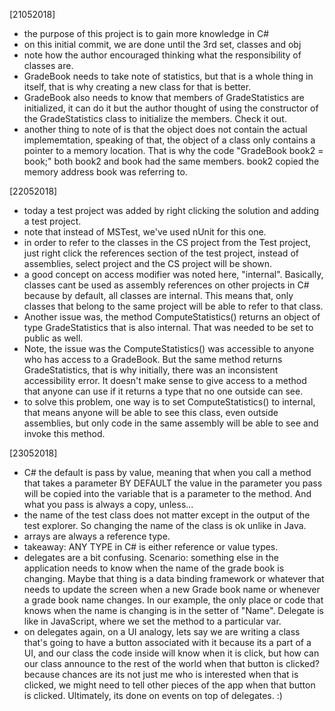 [21052018]
- the purpose of this project is to gain more knowledge in C#
- on this initial commit, we are done until the 3rd set, classes and obj
- note how the author encouraged thinking what the responsibility of classes are. 
- GradeBook needs to take note of statistics, but that is a whole thing in itself, that is why creating a new class for that is better.
- GradeBook also needs to know that members of GradeStatistics are initialized, it can do it but the author thought of using the constructor of the GradeStatistics class to initialize the members. Check it out.
- another thing to note of is that the object does not contain the actual implememtation, speaking of that, the object of a class only contains a pointer to a memory location. That is why the code "GradeBook book2 = book;" both book2 and book had the same members. book2 copied the memory address book was referring to.

[22052018]
- today a test project was added by right clicking the solution and adding a test project.
- note that instead of MSTest, we've used nUnit for this one. 
- in order to refer to the classes in the CS project from the Test project, just right click the references section of the test project, instead of assemblies, select project and the CS project will be shown.
- a good concept on access modifier was noted here, "internal". Basically, classes cant be used as assembly references on other projects in C# because by default, all classes are internal. This means that, only classes that belong to the same project will be able to refer to that class.
- Another issue was, the method ComputeStatistics() returns an object of type GradeStatistics that is also internal. That was needed to be set to public as well. 
- Note, the issue was the ComputeStatistics() was accessible to anyone who has access to a GradeBook. But the same method returns GradeStatistics, that is why initially, there was an inconsistent accessibility error. It doesn't make sense to give access to a method that anyone can use if it returns a type that no one outside can see. 
- to solve this problem, one way is to set ComputeStatistics() to internal, that means anyone will be able to see this class, even outside assemblies, but only code in the same assembly will be able to see and invoke this method.

[23052018]
- C# the default is pass by value, meaning that when you call a method that takes a parameter BY DEFAULT the value in the parameter you pass will be copied into the variable that is a parameter to the method. And what you pass is always a copy, unless...
- the name of the test class does not matter except in the output of the test explorer. So changing the name of the class is ok unlike in Java.
- arrays are always a reference type.
- takeaway: ANY TYPE in C# is either reference or value types.
- delegates are a bit confusing. Scenario: something else in the application needs to know when the name of the grade book is changing. Maybe that thing is a data binding framework or whatever that needs to update the screen when a new Grade book name or whenever a grade book name changes. In our example, the only place or code that knows when the name is changing is in the setter of "Name". Delegate is like in JavaScript, where we set the method to a particular var. 
- on delegates again, on a UI analogy, lets say we are writing a class that's going to have a button associated with it because its a part of a UI, and our class the code inside will know when it is click, but how can our class announce to the rest of the world when that button is clicked? because chances are its not just me who is interested when that is clicked, we might need to tell other pieces of the app when that button is clicked. Ultimately, its done on events on top of delegates. :)